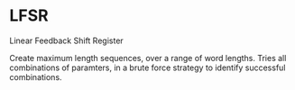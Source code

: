 # LFSR
Linear Feedback Shift Register

Create maximum length sequences, over a range of word lengths.  Tries all combinations of paramters, in a brute force strategy to identify successful combinations.
